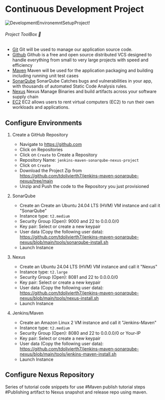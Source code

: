 # Continuous Development Project
![DevelopmentEnvironemntSetupProject!](https://lucid.app/publicSegments/view/3fac4adb-6bb8-444e-a5a9-7e86a8c77c67/image.png)

###### Project ToolBox 🧰
- [Git](https://git-scm.com/) Git will be used to manage our application source code.
- [Github](https://github.com/) Github is a free and open source distributed VCS designed to handle everything from small to very large projects with speed and efficiency
- [Maven](https://maven.apache.org/) Maven will be used for the application packaging and building including running unit test cases
- [SonarQube](https://docs.sonarqube.org/) SonarQube Catches bugs and vulnerabilities in your app, with thousands of automated Static Code Analysis rules.
- [Nexus](https://www.sonatype.com/) Nexus Manage Binaries and build artifacts across your software supply chain
- [EC2](https://aws.amazon.com/ec2/) EC2 allows users to rent virtual computers (EC2) to run their own workloads and applications.

## Configure Environments
1) Create a GitHub Repository
    - Navigate to https://github.com
    - Click on Repositories
    - Click on `Create` to Create a Repository
     - Repository Name: `jenkins-maven-sonarqube-nexus-project`
     - Click on `Create`
     - Download the Project Zip from https://github.com/tdolivierth7/jenkins-maven-sonarqube-nexus/tree/main
     - Unzip and Push the code to the Repository you just provisioned

2) SonarQube
    - Create an Create an Ubuntu 24.04 LTS (HVM) VM instance and call it "SonarQube"
    - Instance type: `t2.medium`
    - Security Group (Open): 9000 and 22 to 0.0.0.0/0
    - Key pair: Select or create a new keypair
    - User data (Copy the following user data): https://github.com/tdolivierth7/jenkins-maven-sonarqube-nexus/blob/main/tools/sonarqube-install.sh
    - Launch Instance

3) Nexus
    - Create an Ubuntu 24.04 LTS (HVM) VM instance and call it "Nexus"
    - Instance type: `t2.large`
    - Security Group (Open): 8081 and 22 to 0.0.0.0/0
    - Key pair: Select or create a new keypair
    - User data (Copy the following user data): https://github.com/tdolivierth7/jenkins-maven-sonarqube-nexus/blob/main/tools/nexus-install.sh 
    - Launch Instance

4) Jenkins/Maven
    - Create an Amazon Linux 2 VM instance and call it "Jenkins-Maven"
    - Instance type: `t2.medium`
    - Security Group (Open): 8080 and 22 to 0.0.0.0/0 or Your-IP
    - Key pair: Select or create a new keypair
    - User data (Copy the following user data): https://github.com/tdolivierth7/jenkins-maven-sonarqube-nexus/blob/main/tools/jenkins-maven-install.sh
    - Launch Instance

## Configure Nexus Repository
Series of tutorial code snippets for use
#Maven publish tutorial steps
#Publishing artifact to Nexus snapshot and release repo using maven.
